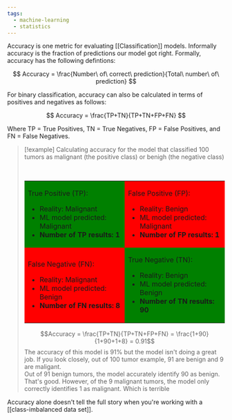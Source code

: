```yaml
---
tags:
  - machine-learning
  - statistics
---
```

Accuracy is one metric for evaluating [[Classification]] models. Informally accuracy is the fraction of predictions our model got right. Formally, accuracy has the following defintions:

$$ Accuracy = \frac{Number\ of\ correct\ prediction}{Total\ number\ of\ prediction} $$

For binary classification, accuracy can also be calculated in terms of positives and negatives as follows:

$$ Accuracy = \frac{TP+TN}{TP+TN+FP+FN} $$

Where TP = True Positives, TN = True Negatives, FP = False Positives, and FN = False Negatives.

> [!example] Calculating accuracy for the model that classified 100 tumors as malignant (the positive class) or benigh (the negative class)
> 
></br><table><tr><td style = "background: green;"><p>True Positive (TP):</p><ul><li>Reality: Malignant</li><li>ML model predicted: Malignant</li><li><strong>Number of TP results: 1</strong></li></ul></td><td style = "background: red;"><p>False Positive (FP):</p><ul><li>Reality: Benign</li><li>ML model predicted: Malignant</li><li><strong>Number of FP results: 1</strong></li></ul></td></tr><tr><td style = "background: red;"><p>False Negative (FN):</p><ul><li>Reality: Malignant</li><li>ML model predicted: Benign</li><li><strong>Number of FN results: 8</strong></li></ul></td><td style = "background: green;"><p>True Negative (TN):</p><ul><li>Reality: Benign</li><li>ML model predicted: Benign</li><li><strong>Number of TN results: 90</strong></li></ul></td></tr></table>
$$Accuracy = \frac{TP+TN}{TP+TN+FP+FN} = \frac{1+90}{1+90+1+8} = 0.91$$
>The accuracy of this model is 91% but the model isn't doing a great job. If you look closely, out of 100 tumor example, 91 are benign and 9 are maligant. </br>
>Out of 91 benign tumors, the model accurately identify 90 as benign. That's good. However, of the 9 malignant tumors, the model only correctly identifies 1 as malignant. Which is terrible

Accuracy alone doesn't tell the full story when you're working with a [[class-imbalanced data set]]. 















